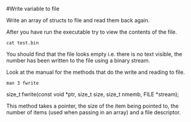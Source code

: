 #Write variable to file

Write an array of structs to file and read them back again.

After you have run the executable try to view the contents of the file.

```
cat test.bin
```

You should find that the file looks empty i.e. there is no text visible, the number has been written to the file using a binary stream.

Look at the manual for the methods that do the write and reading to file.

```
man 3 fwrite
```

size_t fwrite(const void *ptr, size_t size, size_t nmemb, FILE *stream);

This method takes a pointer, the size of the item being pointed to, the number of items (used when passing in an array) and a file descriptor.